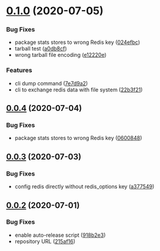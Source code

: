 # [0.1.0](https://github.com/openupm/verdaccio-redis-storage/compare/0.0.4...0.1.0) (2020-07-05)


### Bug Fixes

* package stats stores to wrong Redis key ([024efbc](https://github.com/openupm/verdaccio-redis-storage/commit/024efbc5cd325c42f69621300761335273c25cd9))
* tarball test ([a0db8cf](https://github.com/openupm/verdaccio-redis-storage/commit/a0db8cfdc727f050d49ccabbbd2b4df06d37208d))
* wrong tarball file encoding ([e12220e](https://github.com/openupm/verdaccio-redis-storage/commit/e12220e76c9446cbfae1727e6706f1d334b9f16b))


### Features

* cli dump command ([7e7d9a2](https://github.com/openupm/verdaccio-redis-storage/commit/7e7d9a2db637a8f603f57571f6f57612d16e8da6))
* cli to exchange redis data with file system ([22b3f21](https://github.com/openupm/verdaccio-redis-storage/commit/22b3f21f82d37a63ebe184895c202f03973ef758))

## [0.0.4](https://github.com/openupm/verdaccio-redis-storage/compare/0.0.3...0.0.4) (2020-07-04)


### Bug Fixes

* package stats stores to wrong Redis key ([0600848](https://github.com/openupm/verdaccio-redis-storage/commit/06008480e1194f272bf4b9805e16bf626ff4edb7))

## [0.0.3](https://github.com/openupm/verdaccio-redis-storage/compare/0.0.2...0.0.3) (2020-07-03)


### Bug Fixes

* config redis directly without redis_options key ([a377549](https://github.com/openupm/verdaccio-redis-storage/commit/a37754987b1e0c8ce257ede606075dc987fef45c))

## [0.0.2](https://github.com/openupm/verdaccio-redis-storage/compare/0.0.1...0.0.2) (2020-07-01)


### Bug Fixes

* enable auto-release script ([918b2e3](https://github.com/openupm/verdaccio-redis-storage/commit/918b2e39c8f5415aa6d8802b61df7c525e256c7a))
* repository URL ([215af16](https://github.com/openupm/verdaccio-redis-storage/commit/215af169d60fd894106f3ae6e7c085c87bb9eb12))
